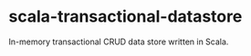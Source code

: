 scala-transactional-datastore
=============================

In-memory transactional CRUD data store written in Scala.
